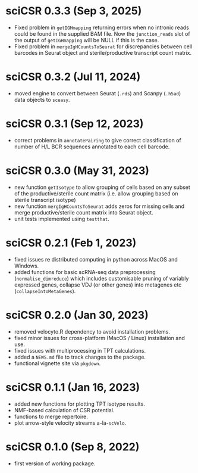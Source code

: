 # sciCSR 0.3.3 (Sep 3, 2025)
+ Fixed problem in `getIGHmapping` returning errors when no intronic reads could be found in the supplied BAM file. Now the `junction_reads` slot of the output of `getIGHmapping` will be NULL if this is the case.
+ Fixed problem in `mergeIgHCountsToSeurat` for discrepancies between cell barcodes in Seurat object and sterile/productive transcript count matrix.

# sciCSR 0.3.2 (Jul 11, 2024)
+ moved engine to convert between Seurat (`.rds`) and Scanpy (`.h5ad`) data objects to `sceasy`.

# sciCSR 0.3.1 (Sep 12, 2023)
+ correct problems in `annotatePairing` to give correct classification of number of H/L BCR sequences annotated to each cell barcode.

# sciCSR 0.3.0 (May 31, 2023)
* new function `getIsotype` to allow grouping of cells based on any subset of the productive/sterile count matrix (i.e. allow grouping based on sterile transcript isotype)
* new function `mergIgHCountsToSeurat` adds zeros for missing cells and merge productive/sterile count matrix into Seurat object.
* unit tests implemented using `testthat`.

# sciCSR 0.2.1 (Feb 1, 2023)
* fixed issues re distributed computing in python across MacOS and Windows.
* added functions for basic scRNA-seq data preprocessing (`normalise_dimreduce`) which includes customisable pruning of variably expressed genes, collapse VDJ (or other genes) into metagenes etc (`collapseIntoMetaGenes`).

# sciCSR 0.2.0 (Jan 30, 2023)
* removed velocyto.R dependency to avoid installation problems.
* fixed minor issues for cross-platform (MacOS / Linux) installation and use.
* fixed issues with multiprocessing in TPT calculations.
* added a `NEWS.md` file to track changes to the package.
* functional vignette site via `pkgdown`.

# sciCSR 0.1.1 (Jan 16, 2023)
* added new functions for plotting TPT isotype results.
* NMF-based calculation of CSR potential.
* functions to merge repertoire.
* plot arrow-style velocity streams a-la-`scVelo`.

# sciCSR 0.1.0 (Sep 8, 2022)
* first version of working package.

